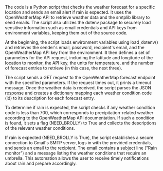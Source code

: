 The code is a Python script that checks the weather forecast for a specific location and sends an email alert if rain is expected. It uses the OpenWeatherMap API to retrieve weather data and the smtplib library to send emails. The script also utilizes the dotenv package to securely load sensitive information such as email credentials and API keys from environment variables, keeping them out of the source code.

At the beginning, the script loads environment variables using load_dotenv() and retrieves the sender's email, password, recipient's email, and the OpenWeatherMap API key from the environment. It then defines a set of parameters for the API request, including the latitude and longitude of the location to monitor, the API key, the units for temperature, and the number of forecast entries to retrieve (in this case, the next three).

The script sends a GET request to the OpenWeatherMap forecast endpoint with the specified parameters. If the request times out, it prints a timeout message. Once the weather data is received, the script parses the JSON response and creates a dictionary mapping each weather condition code (id) to its description for each forecast entry.

To determine if rain is expected, the script checks if any weather condition code is less than 700, which corresponds to precipitation-related weather according to the OpenWeatherMap API documentation. If such a condition is found, it sets a flag (NEED_BROLLY) to True and collects the descriptions of the relevant weather conditions.

If rain is expected (NEED_BROLLY is True), the script establishes a secure connection to Gmail's SMTP server, logs in with the provided credentials, and sends an email to the recipient. The email contains a subject line ("Rain monitor") and a message listing the weather conditions that require an umbrella. This automation allows the user to receive timely notifications about rain and prepare accordingly.